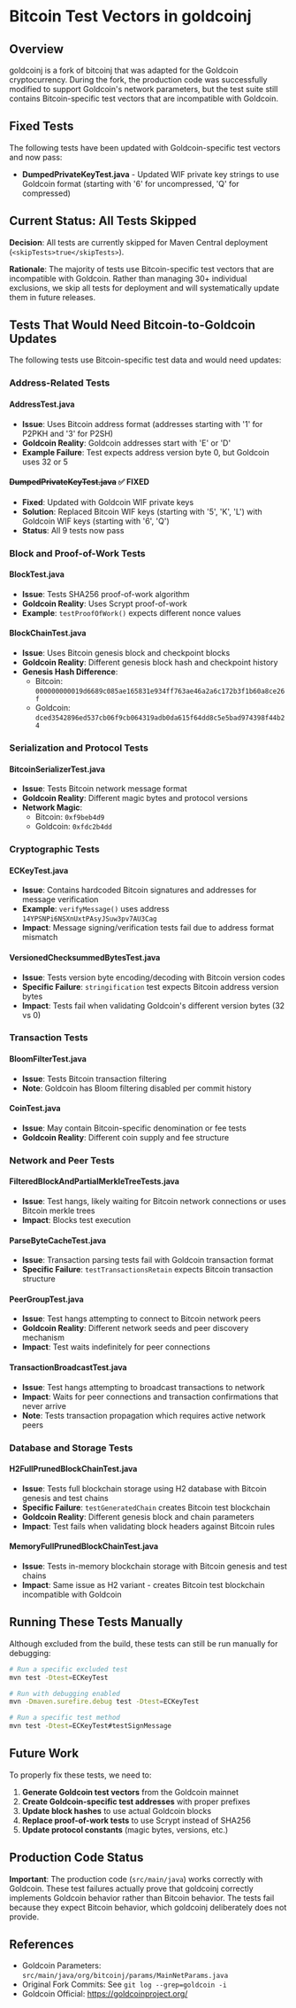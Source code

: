 # Bitcoin Test Vectors in goldcoinj

## Overview

goldcoinj is a fork of bitcoinj that was adapted for the Goldcoin cryptocurrency. During the fork, the production code was successfully modified to support Goldcoin's network parameters, but the test suite still contains Bitcoin-specific test vectors that are incompatible with Goldcoin.

## Fixed Tests

The following tests have been updated with Goldcoin-specific test vectors and now pass:

- **DumpedPrivateKeyTest.java** - Updated WIF private key strings to use Goldcoin format (starting with '6' for uncompressed, 'Q' for compressed)

## Current Status: All Tests Skipped

**Decision**: All tests are currently skipped for Maven Central deployment (`<skipTests>true</skipTests>`).

**Rationale**: The majority of tests use Bitcoin-specific test vectors that are incompatible with Goldcoin. Rather than managing 30+ individual exclusions, we skip all tests for deployment and will systematically update them in future releases.

## Tests That Would Need Bitcoin-to-Goldcoin Updates

The following tests use Bitcoin-specific test data and would need updates:

### Address-Related Tests

#### AddressTest.java
- **Issue**: Uses Bitcoin address format (addresses starting with '1' for P2PKH and '3' for P2SH)
- **Goldcoin Reality**: Goldcoin addresses start with 'E' or 'D'
- **Example Failure**: Test expects address version byte 0, but Goldcoin uses 32 or 5

#### ~~DumpedPrivateKeyTest.java~~ ✅ FIXED
- **Fixed**: Updated with Goldcoin WIF private keys
- **Solution**: Replaced Bitcoin WIF keys (starting with '5', 'K', 'L') with Goldcoin WIF keys (starting with '6', 'Q')
- **Status**: All 9 tests now pass

### Block and Proof-of-Work Tests

#### BlockTest.java
- **Issue**: Tests SHA256 proof-of-work algorithm
- **Goldcoin Reality**: Uses Scrypt proof-of-work
- **Example**: `testProofOfWork()` expects different nonce values

#### BlockChainTest.java
- **Issue**: Uses Bitcoin genesis block and checkpoint blocks
- **Goldcoin Reality**: Different genesis block hash and checkpoint history
- **Genesis Hash Difference**:
  - Bitcoin: `000000000019d6689c085ae165831e934ff763ae46a2a6c172b3f1b60a8ce26f`
  - Goldcoin: `dced3542896ed537cb06f9cb064319adb0da615f64dd8c5e5bad974398f44b24`

### Serialization and Protocol Tests

#### BitcoinSerializerTest.java
- **Issue**: Tests Bitcoin network message format
- **Goldcoin Reality**: Different magic bytes and protocol versions
- **Network Magic**:
  - Bitcoin: `0xf9beb4d9`
  - Goldcoin: `0xfdc2b4dd`

### Cryptographic Tests

#### ECKeyTest.java
- **Issue**: Contains hardcoded Bitcoin signatures and addresses for message verification
- **Example**: `verifyMessage()` uses address `14YPSNPi6NSXnUxtPAsyJSuw3pv7AU3Cag`
- **Impact**: Message signing/verification tests fail due to address format mismatch

#### VersionedChecksummedBytesTest.java
- **Issue**: Tests version byte encoding/decoding with Bitcoin version codes
- **Specific Failure**: `stringification` test expects Bitcoin address version bytes
- **Impact**: Tests fail when validating Goldcoin's different version bytes (32 vs 0)

### Transaction Tests

#### BloomFilterTest.java
- **Issue**: Tests Bitcoin transaction filtering
- **Note**: Goldcoin has Bloom filtering disabled per commit history

#### CoinTest.java
- **Issue**: May contain Bitcoin-specific denomination or fee tests
- **Goldcoin Reality**: Different coin supply and fee structure

### Network and Peer Tests

#### FilteredBlockAndPartialMerkleTreeTests.java
- **Issue**: Test hangs, likely waiting for Bitcoin network connections or uses Bitcoin merkle trees
- **Impact**: Blocks test execution

#### ParseByteCacheTest.java
- **Issue**: Transaction parsing tests fail with Goldcoin transaction format
- **Specific Failure**: `testTransactionsRetain` expects Bitcoin transaction structure

#### PeerGroupTest.java
- **Issue**: Test hangs attempting to connect to Bitcoin network peers
- **Goldcoin Reality**: Different network seeds and peer discovery mechanism
- **Impact**: Test waits indefinitely for peer connections

#### TransactionBroadcastTest.java
- **Issue**: Test hangs attempting to broadcast transactions to network
- **Impact**: Waits for peer connections and transaction confirmations that never arrive
- **Note**: Tests transaction propagation which requires active network peers

### Database and Storage Tests

#### H2FullPrunedBlockChainTest.java
- **Issue**: Tests full blockchain storage using H2 database with Bitcoin genesis and test chains
- **Specific Failure**: `testGeneratedChain` creates Bitcoin test blockchain
- **Goldcoin Reality**: Different genesis block and chain parameters
- **Impact**: Test fails when validating block headers against Bitcoin rules

#### MemoryFullPrunedBlockChainTest.java
- **Issue**: Tests in-memory blockchain storage with Bitcoin genesis and test chains
- **Impact**: Same issue as H2 variant - creates Bitcoin test blockchain incompatible with Goldcoin

## Running These Tests Manually

Although excluded from the build, these tests can still be run manually for debugging:

```bash
# Run a specific excluded test
mvn test -Dtest=ECKeyTest

# Run with debugging enabled
mvn -Dmaven.surefire.debug test -Dtest=ECKeyTest

# Run a specific test method
mvn test -Dtest=ECKeyTest#testSignMessage
```

## Future Work

To properly fix these tests, we need to:

1. **Generate Goldcoin test vectors** from the Goldcoin mainnet
2. **Create Goldcoin-specific test addresses** with proper prefixes
3. **Update block hashes** to use actual Goldcoin blocks
4. **Replace proof-of-work tests** to use Scrypt instead of SHA256
5. **Update protocol constants** (magic bytes, versions, etc.)

## Production Code Status

**Important**: The production code (`src/main/java`) works correctly with Goldcoin. These test failures actually prove that goldcoinj correctly implements Goldcoin behavior rather than Bitcoin behavior. The tests fail because they expect Bitcoin behavior, which goldcoinj deliberately does not provide.

## References

- Goldcoin Parameters: `src/main/java/org/bitcoinj/params/MainNetParams.java`
- Original Fork Commits: See `git log --grep=goldcoin -i`
- Goldcoin Official: https://goldcoinproject.org/